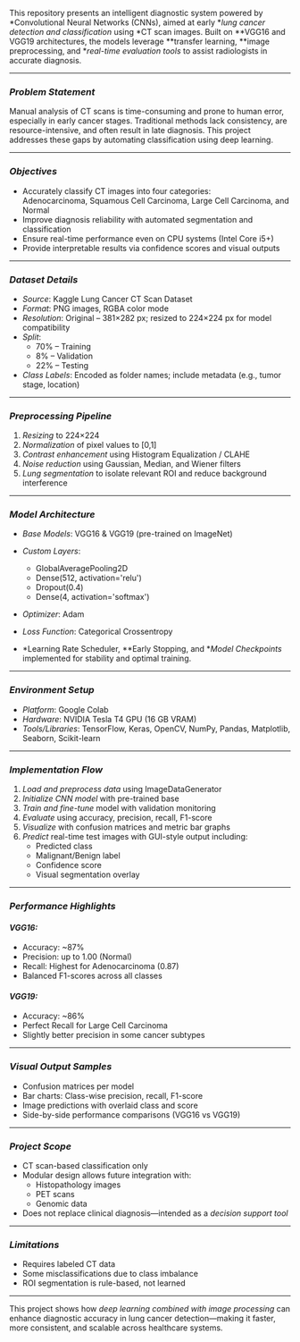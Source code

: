 This repository presents an intelligent diagnostic system powered by *Convolutional Neural Networks (CNNs), aimed at early **lung cancer detection and classification* using *CT scan images. Built on **VGG16 and VGG19 architectures, the models leverage **transfer learning, **image preprocessing, and **real-time evaluation tools* to assist radiologists in accurate diagnosis.

---

### *Problem Statement*

Manual analysis of CT scans is time-consuming and prone to human error, especially in early cancer stages. Traditional methods lack consistency, are resource-intensive, and often result in late diagnosis. This project addresses these gaps by automating classification using deep learning.

---

### *Objectives*

- Accurately classify CT images into four categories:  
  Adenocarcinoma, Squamous Cell Carcinoma, Large Cell Carcinoma, and Normal
- Improve diagnosis reliability with automated segmentation and classification
- Ensure real-time performance even on CPU systems (Intel Core i5+)
- Provide interpretable results via confidence scores and visual outputs

---

### *Dataset Details*

- *Source*: Kaggle Lung Cancer CT Scan Dataset  
- *Format*: PNG images, RGBA color mode  
- *Resolution*: Original – 381×282 px; resized to 224×224 px for model compatibility  
- *Split*:  
  - 70% – Training  
  - 8% – Validation  
  - 22% – Testing  
- *Class Labels*: Encoded as folder names; include metadata (e.g., tumor stage, location)

---

### *Preprocessing Pipeline*

1. *Resizing* to 224×224  
2. *Normalization* of pixel values to [0,1]  
3. *Contrast enhancement* using Histogram Equalization / CLAHE  
4. *Noise reduction* using Gaussian, Median, and Wiener filters  
5. *Lung segmentation* to isolate relevant ROI and reduce background interference  

---

### *Model Architecture*

- *Base Models*: VGG16 & VGG19 (pre-trained on ImageNet)  
- *Custom Layers*:
  - GlobalAveragePooling2D
  - Dense(512, activation='relu')
  - Dropout(0.4)
  - Dense(4, activation='softmax')  

- *Optimizer*: Adam  
- *Loss Function*: Categorical Crossentropy  
- *Learning Rate Scheduler, **Early Stopping, and **Model Checkpoints* implemented for stability and optimal training.

---

### *Environment Setup*

- *Platform*: Google Colab  
- *Hardware*: NVIDIA Tesla T4 GPU (16 GB VRAM)  
- *Tools/Libraries*: TensorFlow, Keras, OpenCV, NumPy, Pandas, Matplotlib, Seaborn, Scikit-learn  

---

### *Implementation Flow*

1. *Load and preprocess data* using ImageDataGenerator  
2. *Initialize CNN model* with pre-trained base  
3. *Train and fine-tune* model with validation monitoring  
4. *Evaluate* using accuracy, precision, recall, F1-score  
5. *Visualize* with confusion matrices and metric bar graphs  
6. *Predict* real-time test images with GUI-style output including:
   - Predicted class
   - Malignant/Benign label
   - Confidence score
   - Visual segmentation overlay

---

### *Performance Highlights*

#### *VGG16:*
- Accuracy: ~87%  
- Precision: up to 1.00 (Normal)  
- Recall: Highest for Adenocarcinoma (0.87)  
- Balanced F1-scores across all classes

#### *VGG19:*
- Accuracy: ~86%  
- Perfect Recall for Large Cell Carcinoma  
- Slightly better precision in some cancer subtypes

---

### *Visual Output Samples*

- Confusion matrices per model  
- Bar charts: Class-wise precision, recall, F1-score  
- Image predictions with overlaid class and score  
- Side-by-side performance comparisons (VGG16 vs VGG19)

---

### *Project Scope*

- CT scan-based classification only  
- Modular design allows future integration with:
  - Histopathology images
  - PET scans
  - Genomic data  
- Does not replace clinical diagnosis—intended as a *decision support tool*

---

### *Limitations*

- Requires labeled CT data  
- Some misclassifications due to class imbalance  
- ROI segmentation is rule-based, not learned

---

This project shows how *deep learning combined with image processing* can enhance diagnostic accuracy in lung cancer detection—making it faster, more consistent, and scalable across healthcare systems.
